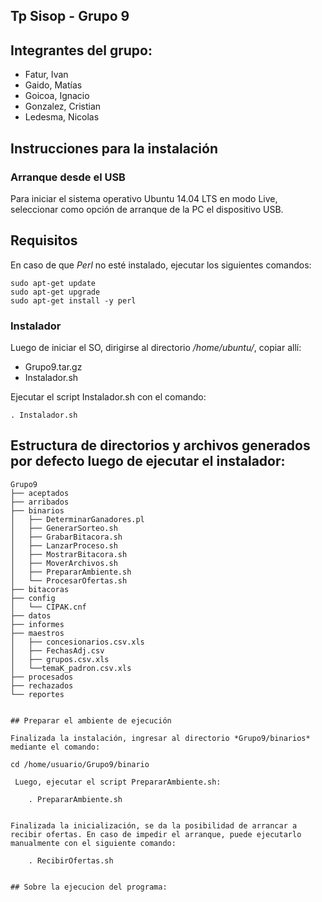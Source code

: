 ## Tp Sisop - Grupo 9

## Integrantes del grupo:
- Fatur, Ivan
- Gaido, Matías
- Goicoa, Ignacio
- Gonzalez, Cristian
- Ledesma, Nicolas

## Instrucciones para la instalación

### Arranque desde el USB

Para iniciar el sistema operativo Ubuntu 14.04 LTS en modo Live, seleccionar como opción de arranque de la PC el dispositivo USB. 

## Requisitos

En caso de que *Perl* no esté instalado, ejecutar los siguientes comandos:

	sudo apt-get update
	sudo apt-get upgrade
	sudo apt-get install -y perl 

### Instalador

Luego de iniciar el SO, dirigirse al directorio */home/ubuntu/*, copiar allí:

- Grupo9.tar.gz 
- Instalador.sh

Ejecutar el script Instalador.sh con el comando:

	. Instalador.sh

## Estructura de directorios y archivos generados por defecto luego de ejecutar el instalador:

```
Grupo9
├── aceptados
├── arribados
├── binarios
│   ├── DeterminarGanadores.pl
│   ├── GenerarSorteo.sh
│   ├── GrabarBitacora.sh
│   ├── LanzarProceso.sh
│   ├── MostrarBitacora.sh
│   ├── MoverArchivos.sh
│   ├── PrepararAmbiente.sh
│ 	└── ProcesarOfertas.sh
├── bitacoras
├── config
│	└── CIPAK.cnf
├── datos
├── informes
├── maestros
│   ├── concesionarios.csv.xls
│   ├── FechasAdj.csv
│   ├── grupos.csv.xls
│   └──temaK_padron.csv.xls
├── procesados
├── rechazados
└── reportes


## Preparar el ambiente de ejecución

Finalizada la instalación, ingresar al directorio *Grupo9/binarios* mediante el comando:

cd /home/usuario/Grupo9/binario

 Luego, ejecutar el script PrepararAmbiente.sh:
 	
	. PrepararAmbiente.sh


Finalizada la inicialización, se da la posibilidad de arrancar a recibir ofertas. En caso de impedir el arranque, puede ejecutarlo manualmente con el siguiente comando: 

	. RecibirOfertas.sh


## Sobre la ejecucion del programa: